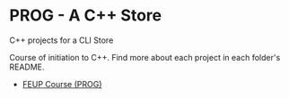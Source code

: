 # PROG - A C++ Store

C++ projects for a CLI Store

Course of initiation to C++.
Find more about each project in each folder's README.

* [FEUP Course (PROG)](https://sigarra.up.pt/feup/en/UCURR_GERAL.FICHA_UC_VIEW?pv_ocorrencia_id=368694)
